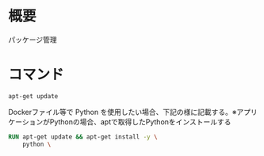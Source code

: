 # 概要
パッケージ管理

# コマンド

```
apt-get update
```

Dockerファイル等で Python を使用したい場合、下記の様に記載する。※アプリケーションがPythonの場合、aptで取得したPythonをインストールする
```Dockerfile
RUN apt-get update && apt-get install -y \
    python \
```

